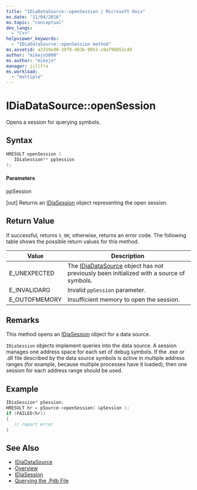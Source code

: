 ```yaml
---
title: "IDiaDataSource::openSession | Microsoft Docs"
ms.date: "11/04/2016"
ms.topic: "conceptual"
dev_langs:
  - "C++"
helpviewer_keywords:
  - "IDiaDataSource::openSession method"
ms.assetid: a3319ed0-3979-483b-9852-c0af96852c48
author: "mikejo5000"
ms.author: "mikejo"
manager: jillfra
ms.workload:
  - "multiple"
---
```

# IDiaDataSource::openSession
Opens a session for querying symbols.

## Syntax

```C++
HRESULT openSession ( 
   IDiaSession** ppSession
);
```

#### Parameters
ppSession

[out] Returns an [IDiaSession](../../debugger/debug-interface-access/idiasession.md) object representing the open session.

## Return Value
If successful, returns `S_OK`; otherwise, returns an error code. The following table shows the possible return values for this method.

|Value|Description|
|-----------|-----------------|
|E_UNEXPECTED|The [IDiaDataSource](../../debugger/debug-interface-access/idiadatasource.md) object has not previously been initialized with a source of symbols.|
|E_INVALIDARG|Invalid `ppSession` parameter.|
|E_OUTOFMEMORY|Insufficient memory to open the session.|

## Remarks
This method opens an [IDiaSession](../../debugger/debug-interface-access/idiasession.md) object for a data source.

`IDiaSession` objects implement queries into the data source. A session manages one address space for each set of debug symbols. If the .exe or .dll file described by the data source symbols is active in multiple address ranges (for example, because multiple processes have it loaded), then one session for each address range should be used.

## Example

```C++
IDiaSession* pSession;
HRESULT hr = pSource->openSession( &pSession );
if (FAILED(hr))
{
   // report error
}
```

## See Also
- [IDiaDataSource](../../debugger/debug-interface-access/idiadatasource.md)
- [Overview](../../debugger/debug-interface-access/overview-debug-interface-access-sdk.md)
- [IDiaSession](../../debugger/debug-interface-access/idiasession.md)
- [Querying the .Pdb File](../../debugger/debug-interface-access/querying-the-dot-pdb-file.md)
